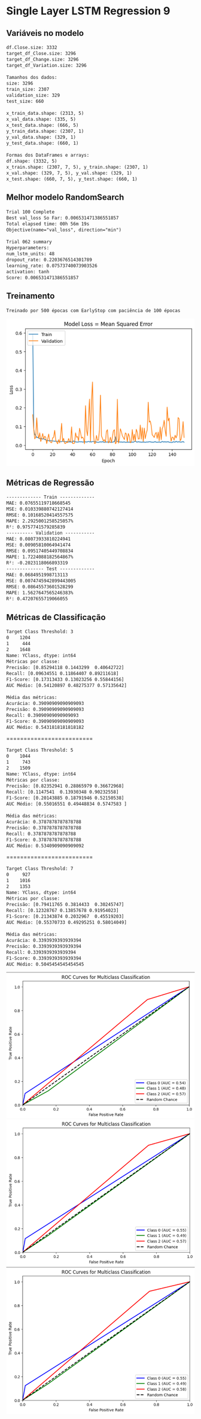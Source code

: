 # Single Layer LSTM Regression 9

## Variáveis no modelo 

    df.Close.size: 3332
    target_df_Close.size: 3296
    target_df_Change.size: 3296
    target_df_Variation.size: 3296

    Tamanhos dos dados:
    size: 3296
    train_size: 2307
    validation_size: 329
    test_size: 660

    x_train_data.shape: (2313, 5)
    x_val_data.shape: (335, 5)
    x_test_data.shape: (666, 5)
    y_train_data.shape: (2307, 1)
    y_val_data.shape: (329, 1)
    y_test_data.shape: (660, 1)

    Formas dos DataFrames e arrays:
    df.shape: (3332, 5)
    x_train.shape: (2307, 7, 5), y_train.shape: (2307, 1)
    x_val.shape: (329, 7, 5), y_val.shape: (329, 1)
    x_test.shape: (660, 7, 5), y_test.shape: (660, 1)

## Melhor modelo RandomSearch

    Trial 100 Complete
    Best val_loss So Far: 0.006531471386551857
    Total elapsed time: 00h 56m 19s
    Objective(name="val_loss", direction="min")

    Trial 062 summary
    Hyperparameters:
    num_lstm_units: 48
    dropout_rate: 0.2203676514301789
    learning_rate: 0.07573740073903526
    activation: tanh
    Score: 0.006531471386551857

## Treinamento 

    Treinado por 500 épocas com EarlyStop com paciência de 100 épocas
![Alt text](./img/loss9.png)

## Métricas de Regressão
    ------------- Train -------------
    MAE: 0.07655119718668545
    MSE: 0.010339880742127414
    RMSE: 0.10168520414557575
    MAPE: 2.2925001258525057%
    R²: 0.9757741579285839
    ---------- Validation -----------
    MAE: 0.08073933810224941
    MSE: 0.00905810064941474
    RMSE: 0.09517405449708834
    MAPE: 1.7224088182564867%
    R²: -0.2023118066893319
    -------------- Test -------------
    MAE: 0.0684951998713113
    MSE: 0.0074745942899443005
    RMSE: 0.08645573601528299
    MAPE: 1.5627647565246383%
    R²: 0.47207655719066055

## Métricas de Classificação

    Target Class Threshold: 3
    0    1204
    1     444
    2    1648
    Name: YClass, dtype: int64
    Métricas por classe:
    Precisão: [0.85294118 0.1443299  0.40642722]
    Recall: [0.09634551 0.11864407 0.89211618]
    F1-Score: [0.17313433 0.13023256 0.55844156]
    AUC Médio: [0.54120897 0.48275377 0.57135642]

    Média das métricas:
    Acurácia: 0.39090909090909093
    Precisão: 0.39090909090909093
    Recall: 0.39090909090909093
    F1-Score: 0.39090909090909093
    AUC Médio: 0.5431818181818182

=========================

    Target Class Threshold: 5
    0    1044
    1     743
    2    1509
    Name: YClass, dtype: int64
    Métricas por classe:
    Precisão: [0.82352941 0.28865979 0.36672968]
    Recall: [0.1147541  0.13930348 0.90232558]
    F1-Score: [0.20143885 0.18791946 0.52150538]
    AUC Médio: [0.55016551 0.49448834 0.5747583 ]

    Média das métricas:
    Acurácia: 0.3787878787878788
    Precisão: 0.3787878787878788
    Recall: 0.3787878787878788
    F1-Score: 0.3787878787878788
    AUC Médio: 0.5340909090909092
=========================

    Target Class Threshold: 7
    0     927
    1    1016
    2    1353
    Name: YClass, dtype: int64
    Métricas por classe:
    Precisão: [0.79411765 0.3814433  0.30245747]
    Recall: [0.12328767 0.13857678 0.91954023]
    F1-Score: [0.21343874 0.2032967  0.45519203]
    AUC Médio: [0.55370733 0.49295251 0.58014049]

    Média das métricas:
    Acurácia: 0.3393939393939394
    Precisão: 0.3393939393939394
    Recall: 0.3393939393939394
    F1-Score: 0.3393939393939394
    AUC Médio: 0.5045454545454545

![Alt text](./img/9auc_threshold3.png)
![Alt text](./img/9auc_threshold5.png)
![Alt text](./img/9auc_threshold7.png)
